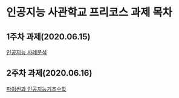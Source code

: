 # 인공지능 사관학교 프리코스 과제 목차

## 1주차 과제(2020.06.15)
[인공지능 사례분석](https://github.com/kimseongho3077/-1/blob/master/1%EC%A3%BC%EC%B0%A8%EA%B3%BC%EC%A0%9C.ipynb, "인공지능 사례분석 link")

## 2주차 과제(2020.06.16)
[파이썬과 인공지능기초수학](https://github.com/kimseongho3077/-1/blob/master/2%EC%A3%BC%EC%B0%A8%EA%B3%BC%EC%A0%9C.ipynb, "파이썬과 인공지능기초수학 link")
